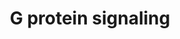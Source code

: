 ---
annotations:
- id: PW:0000227
  parent: signaling pathway
  type: Pathway Ontology
  value: G protein mediated signaling pathway via Galphas family
- id: PW:0000228
  parent: signaling pathway
  type: Pathway Ontology
  value: G protein mediated signaling pathway via Galphai family
- id: PW:0000125
  parent: signaling pathway
  type: Pathway Ontology
  value: G protein mediated signaling pathway
- id: PW:0000229
  parent: signaling pathway
  type: Pathway Ontology
  value: G protein mediated signaling pathway via Galphaq family
- id: PW:0000230
  parent: signaling pathway
  type: Pathway Ontology
  value: G protein mediated signaling pathway via Galpha12/Galpha13 family
authors:
- Nsalomonis
- MaintBot
- AlexanderPico
- BruceConklin
- C.Redfern
- Thomas
- Samuel Sklar
- Zari
- Mkutmon
- Khanspers
- Eweitz
- Egonw
citedin: ''
communities:
- ONTOX
description: 'G proteins, short for guanine nucleotide-binding proteins, are a family
  of proteins involved in second messenger cascades. G proteins are so called because
  they function as "molecular switches". They alternate from ''inactive'' guanosine
  diphosphate (GDP) to ''active'' guanosine triphosphate (GTP), which is a binding
  state, and which proceeds to regulate downstream cell processes.  Source: [Wikipedia](https://en.wikipedia.org/wiki/G_protein)  Proteins
  on this pathway have targeted assays available via the [CPTAC Assay Portal](https://assays.cancer.gov/available_assays?wp_id=WP35)'
last-edited: 2025-07-07
ndex: fd431d13-8b5f-11eb-9e72-0ac135e8bacf
organisms:
- Homo sapiens
redirect_from:
- /index.php/Pathway:WP35
- /instance/WP35
- /instance/WP35_r139801
revision: r139801
schema-jsonld:
- '@context': https://schema.org/
  '@id': https://wikipathways.github.io/pathways/WP35.html
  '@type': Dataset
  creator:
    '@type': Organization
    name: WikiPathways
  description: 'G proteins, short for guanine nucleotide-binding proteins, are a family
    of proteins involved in second messenger cascades. G proteins are so called because
    they function as "molecular switches". They alternate from ''inactive'' guanosine
    diphosphate (GDP) to ''active'' guanosine triphosphate (GTP), which is a binding
    state, and which proceeds to regulate downstream cell processes.  Source: [Wikipedia](https://en.wikipedia.org/wiki/G_protein)  Proteins
    on this pathway have targeted assays available via the [CPTAC Assay Portal](https://assays.cancer.gov/available_assays?wp_id=WP35)'
  keywords:
  - ADCY1
  - ADCY2
  - ADCY3
  - ADCY4
  - ADCY5
  - ADCY6
  - ADCY7
  - ADCY8
  - ADCY9
  - AKAP1
  - AKAP10
  - AKAP11
  - AKAP12
  - AKAP13
  - AKAP2
  - AKAP3
  - AKAP4
  - AKAP5
  - AKAP6
  - AKAP7
  - AKAP8
  - AKAP9
  - ARHGEF1
  - CALM1
  - Ca²⁺
  - DAG
  - GNA11
  - GNA12
  - GNA13
  - GNA14
  - GNA15
  - GNAI1
  - GNAI2
  - GNAI3
  - GNAL
  - GNAO1
  - GNAQ
  - GNAS
  - GNAZ
  - GNB1
  - GNB2
  - GNB3
  - GNB5
  - GNG10
  - GNG11
  - GNG12
  - GNG13
  - GNG3
  - GNG4
  - GNG5
  - GNG7
  - GNG8
  - GNGT1
  - GNGT2
  - HRAS
  - IP3
  - ITPR1
  - KCNJ3
  - KRAS
  - NRAS
  - PDE1A
  - PDE1B
  - PDE1C
  - PDE4A
  - PDE4B
  - PDE4C
  - PDE4D
  - PDE7A
  - PDE7B
  - PDE8A
  - PDE8B
  - PLCB3
  - PPP3CA
  - PPP3CC
  - PRKACA
  - PRKACB
  - PRKACG
  - PRKAR1A
  - PRKAR1B
  - PRKAR2A
  - PRKAR2B
  - PRKCA
  - PRKCB1
  - PRKCD
  - PRKCE
  - PRKCG
  - PRKCH
  - PRKCI
  - PRKCQ
  - PRKCZ
  - PRKD1
  - PRKD3
  - RHOA
  - RRAS
  - SLC9A1
  - cAMP
  license: CC0
  name: G protein signaling
seo: CreativeWork
title: G protein signaling
wpid: WP35
---